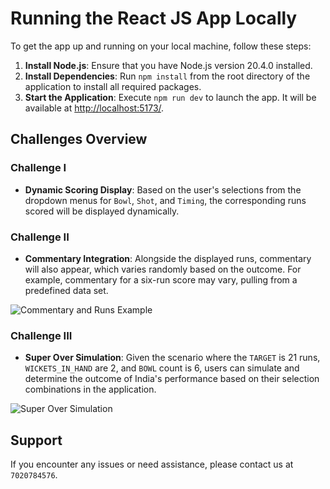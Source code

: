 # Running the React JS App Locally

To get the app up and running on your local machine, follow these steps:

1. **Install Node.js**: Ensure that you have Node.js version 20.4.0 installed.
2. **Install Dependencies**: Run `npm install` from the root directory of the application to install all required packages.
3. **Start the Application**: Execute `npm run dev` to launch the app. It will be available at [http://localhost:5173/](http://localhost:5173/).

## Challenges Overview

### Challenge I
- **Dynamic Scoring Display**: Based on the user's selections from the dropdown menus for `Bowl`, `Shot`, and `Timing`, the corresponding runs scored will be displayed dynamically.

### Challenge II
- **Commentary Integration**: Alongside the displayed runs, commentary will also appear, which varies randomly based on the outcome. For example, commentary for a six-run score may vary, pulling from a predefined data set.

![Commentary and Runs Example](https://github.com/ajaygangarde/Cricket-Outcomes-Predictor/assets/2355928/48d410b8-2941-4c53-98f2-67c90d56cfe1)

### Challenge III
- **Super Over Simulation**: Given the scenario where the `TARGET` is 21 runs, `WICKETS_IN_HAND` are 2, and `BOWL` count is 6, users can simulate and determine the outcome of India's performance based on their selection combinations in the application.

![Super Over Simulation](https://github.com/ajaygangarde/Cricket-Outcomes-Predictor/assets/2355928/1a7c775d-00a4-4c3c-a0c3-30c90e2a8b17)

## Support

If you encounter any issues or need assistance, please contact us at `7020784576`.

